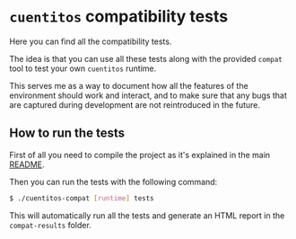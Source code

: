 # `cuentitos` compatibility tests

Here you can find all the compatibility tests.

The idea is that you can use all these tests along with the provided `compat` tool to test your own `cuentitos` runtime.

This serves me as a way to document how all the features of the environment should work and interact, and to make sure that any bugs that are captured during development are not reintroduced in the future.

## How to run the tests

First of all you need to compile the project as it's explained in the main [README](../README.md).

Then you can run the tests with the following command:

```bash
$ ./cuentitos-compat [runtime] tests
```

This will automatically run all the tests and generate an HTML report in the `compat-results` folder.
